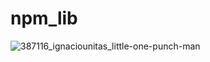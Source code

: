 # npm_lib
![387116_ignaciounitas_little-one-punch-man](https://user-images.githubusercontent.com/33278327/35847623-ff683fea-0b55-11e8-95a8-3abb238bd7e5.png)
